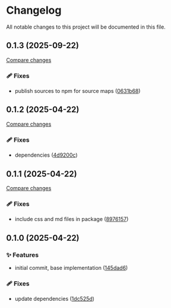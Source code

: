 <!-- header -->
# Changelog

All notable changes to this project will be documented in this file.

<!-- version:0.1.3 -->
## 0.1.3 (2025-09-22)

[Compare changes](https://github.com/Wroud/foundation/compare/react-split-view-v0.1.2...react-split-view-v0.1.3)

<!-- changelog -->
### 🩹 Fixes

- publish sources to npm for source maps ([0631b68](https://github.com/Wroud/foundation/commit/0631b68))

<!-- version:0.1.2 -->
## 0.1.2 (2025-04-22)

[Compare changes](https://github.com/Wroud/foundation/compare/react-split-view-v0.1.1...react-split-view-v0.1.2)

<!-- changelog -->
### 🩹 Fixes

- dependencies ([4d9200c](https://github.com/Wroud/foundation/commit/4d9200c))

<!-- version:0.1.1 -->
## 0.1.1 (2025-04-22)

[Compare changes](https://github.com/Wroud/foundation/compare/react-split-view-v0.1.0...react-split-view-v0.1.1)

<!-- changelog -->
### 🩹 Fixes

- include css and md files in package ([8976157](https://github.com/Wroud/foundation/commit/8976157))

<!-- version:0.1.0 -->
## 0.1.0 (2025-04-22)

<!-- changelog -->
### ✨ Features

- initial commit, base implementation ([145dad6](https://github.com/Wroud/foundation/commit/145dad6))

### 🩹 Fixes

- update dependencies ([1dc525d](https://github.com/Wroud/foundation/commit/1dc525d))

